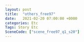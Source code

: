 ```yaml
---
layout: post
title:  "others_free97"
date:   2021-02-20 07:00:00 +0000
categories: Etc
Tags: Story Etc
SceneCode: ["scene_free97_q1_s20"]
---
```

